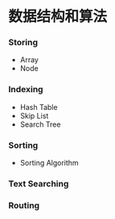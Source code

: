 # 数据结构和算法

### Storing
- Array
- Node

### Indexing
- Hash Table
- Skip List
- Search Tree

### Sorting
- Sorting Algorithm

### Text Searching

### Routing
